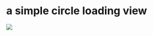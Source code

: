 # a simple circle loading view 


![](http://upload-images.jianshu.io/upload_images/2555073-6ed9de81ad7f9531.gif?imageMogr2/auto-orient/strip)
